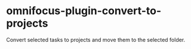 # omnifocus-plugin-convert-to-projects
Convert selected tasks to projects and move them to the selected folder.
